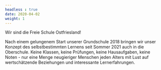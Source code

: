 ```yaml
---
headless : true
date: 2020-04-02
weight: 1
---
```


Wir sind die Freie Schule Ostfriesland! 

Nach einem gelungenem Start unserer Grundschule 2018 bringen wir unser Konzept des selbstbestimmten Lernens seit Sommer 2021 auch in die Oberschule. Keine Klassen, keine Prüfungen, keine Hausaufgaben, keine Noten - nur eine Menge neugieriger Menschen jeden Alters mit Lust auf wertschätzende Beziehungen und interessante Lernerfahrungen.
